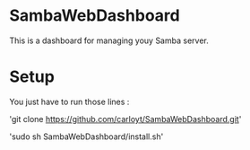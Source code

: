 # SambaWebDashboard
This is a dashboard for managing youy Samba server.

#  Setup
You just have to run those lines :

'git clone https://github.com/carloyt/SambaWebDashboard.git'

'sudo sh SambaWebDashboard/install.sh'
